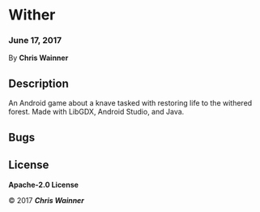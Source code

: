 # Wither

### June 17, 2017

By **Chris Wainner**

## Description

An Android game about a knave tasked with restoring life to the withered forest. Made with LibGDX, Android Studio, and Java.

## Bugs

## License

**Apache-2.0 License**

&copy; 2017 **_Chris Wainner_**